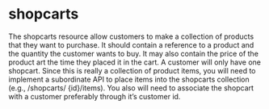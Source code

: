 # shopcarts

The shopcarts resource allow customers to make a collection of products that they want to purchase. It should contain a reference to a product and the quantity the customer wants to buy. It may also contain the price of the product art the time they placed it in the cart. A customer will only have one shopcart. Since this is really a collection of product items, you will need to implement a subordinate API to place items into the shopcarts collection (e.g., /shopcarts/ {id}/items). You also will need to associate the shopcart with a customer preferably through it’s customer id.
